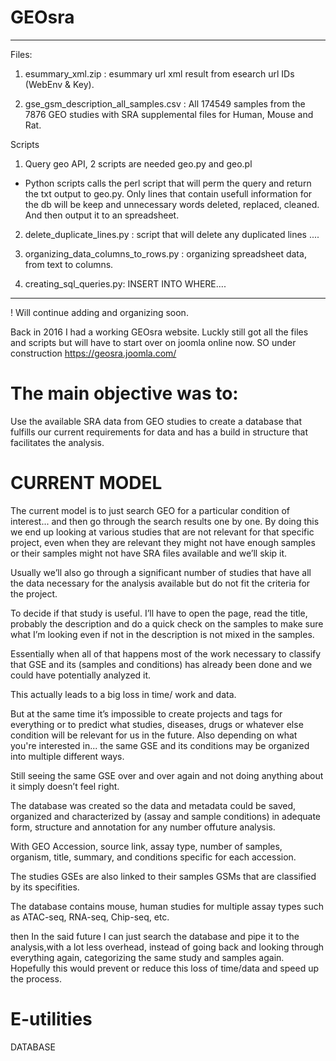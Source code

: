 
# GEOsra 

------------------------------------------------------------------------------------------------------------------------



Files:

1) esummary_xml.zip : esummary url xml result from esearch url IDs (WebEnv & Key).

2) gse_gsm_description_all_samples.csv : All 174549 samples from the 7876 GEO studies with SRA supplemental files for Human, Mouse and Rat.




Scripts

1) Query geo API, 2 scripts are needed geo.py and geo.pl
 - Python scripts calls the perl script that will perm the query and return the txt output to geo.py. Only lines that contain 
 usefull information for the db will be keep and unnecessary words deleted, replaced, cleaned. And then output  it to an  spreadsheet.

2) delete_duplicate_lines.py : script that will delete any duplicated lines ....

3) organizing_data_columns_to_rows.py : organizing spreadsheet data, from text to columns.

4) creating_sql_queries.py: INSERT INTO WHERE....



------------------------------------------------------------------------------------------------------------------------

! Will continue adding and organizing soon.

Back in 2016 I had a working GEOsra website. Luckly still got all the files and scripts but will have to start over on joomla online now. SO under construction https://geosra.joomla.com/ 


# The main objective was to:
Use the available SRA data from GEO studies to create a database that fulfills our current requirements for data and has a build in structure that facilitates the analysis.


# CURRENT MODEL
The current model is to just search GEO for a particular condition of interest... and then go through the search results one by one.  By doing this we end up looking  at various studies that are not relevant for that specific project, even when they are relevant they might not have enough samples or their samples might not have SRA files available and we’ll skip it.

Usually we’ll also go through a significant number of studies that have all the data necessary for the analysis available but do not fit the criteria for the project.  

To decide if that study is useful. I’ll have to open the page, read the title, probably the description and do a quick check on the samples to make sure what I’m looking even if not in the description is not mixed in the samples.

Essentially when all of that happens most of the work necessary to classify that GSE and its (samples and conditions) has already been done and we could have potentially analyzed it.

This actually leads to a big loss in time/ work and data.

But at the same time it’s impossible to create projects and tags for everything or to predict what studies, diseases, drugs or whatever else condition will be relevant for us  in the future.
Also depending on what you're interested in... the same GSE and its conditions may be organized into multiple different ways.

Still seeing the same GSE over and over again and not doing anything about it simply doesn’t feel right.

The database was created so the data and metadata could be saved, organized and characterized by (assay and sample conditions) in adequate form, structure and annotation for any number offuture analysis. 

With GEO Accession, source link, assay type, number of samples, organism, title, summary, and conditions specific for each accession.

The studies GSEs are also linked to their samples GSMs that are classified by its specifities.

The database contains mouse, human studies for multiple assay types such as ATAC-seq, RNA-seq, Chip-seq, etc. 

then In the said future I can just search the database and pipe it to the analysis,with a lot less overhead, instead of going back and looking through everything again, categorizing the same study and samples again. Hopefully this would prevent or reduce this loss of time/data and speed up the process.

# E-utilities



DATABASE
 
